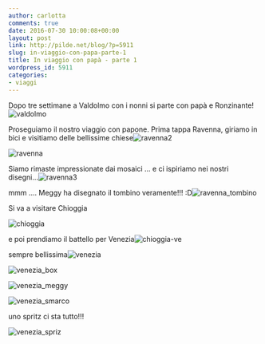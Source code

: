 ```yaml
---
author: carlotta
comments: true
date: 2016-07-30 10:00:08+00:00
layout: post
link: http://pilde.net/blog/?p=5911
slug: in-viaggio-con-papa-parte-1
title: In viaggio con papà - parte 1
wordpress_id: 5911
categories:
- viaggi
---
```


Dopo tre settimane a Valdolmo con i nonni si parte con papà e Ronzinante!![valdolmo]({{baseurl}}/uploads/2016/09/valdolmo.png)




Proseguiamo il nostro viaggio con papone. Prima tappa Ravenna, giriamo in bici e visitiamo delle bellissime chiese![ravenna2]({{baseurl}}/uploads/2016/09/ravenna2.jpg)




![ravenna]({{baseurl}}/uploads/2016/09/ravenna.jpg)




Siamo rimaste impressionate dai mosaici ... e ci ispiriamo nei nostri disegni...![ravenna3]({{baseurl}}/uploads/2016/09/ravenna3.jpg)




mmm .... Meggy ha disegnato il tombino veramente!!! :D![ravenna_tombino]({{baseurl}}/uploads/2016/09/ravenna_tombino.jpg)




Si va a visitare Chioggia

![chioggia]({{baseurl}}/uploads/2016/09/chioggia.jpg)




e poi prendiamo il battello per Venezia![chioggia-ve]({{baseurl}}/uploads/2016/09/chioggia-VE.png)


 sempre bellissima![venezia]({{baseurl}}/uploads/2016/09/venezia.jpg)


 ![venezia_box]({{baseurl}}/uploads/2016/09/venezia_box.png)


 ![venezia_meggy]({{baseurl}}/uploads/2016/09/venezia_meggy.png)


 ![venezia_smarco]({{baseurl}}/uploads/2016/09/venezia_smarco.png)




uno spritz ci sta tutto!!!

![venezia_spriz]({{baseurl}}/uploads/2016/09/venezia_spriz.jpg)



